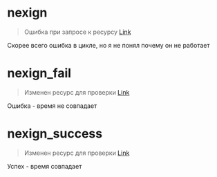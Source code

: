 # nexign
> Ошибка при запросе к ресурсу [Link](http://worldtimeapi.org/api/timezone/Europe/Moscow)

Скорее всего ошибка в цикле, но я не понял почему он не работает

# nexign_fail
> Изменен ресурс для проверки [Link](https://www.timeapi.io/api/Time/current/zone?timeZone=Europe/Moscow)

Ошибка - время не совпадает

# nexign_success
> Изменен ресурс для проверки [Link](https://www.timeapi.io/api/Time/current/zone?timeZone=Europe/Moscow)

Успех - время совпадает